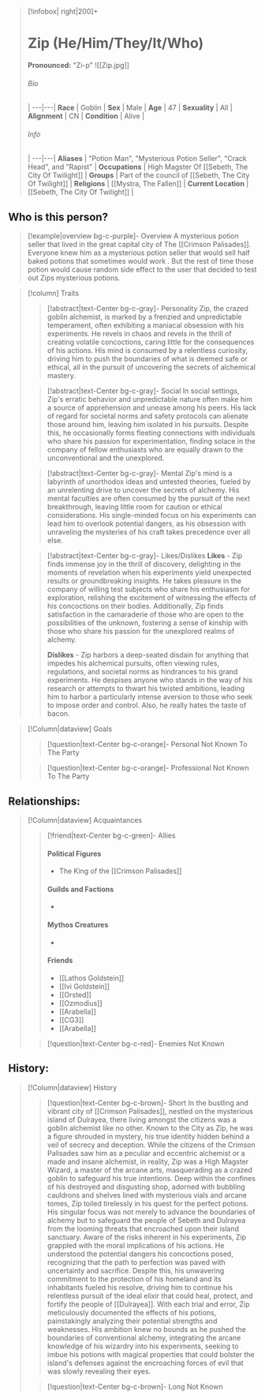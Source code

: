 > [!infobox| right|200]+
> # Zip (He/Him/They/It/Who)
> **Pronounced:**  "Zi-p"
> ![[Zip.jpg]]
> ###### Bio
>  |
> ---|---|
> **Race** | Goblin |
> **Sex** | Male |
> **Age** | 47 |
> **Sexuality** | All |
> **Alignment** | CN |
> **Condition** | Alive |
> ###### Info
>  |
> ---|---|
> **Aliases** | "Potion Man", "Mysterious Potion Seller", "Crack Head", and "Rapist" |
> **Occupations** | High Magster Of [[Sebeth, The City Of Twilight]]  |
> **Groups** | Part of the council of [[Sebeth, The City Of Twilight]]  |
> **Religions** | [[Mystra, The Fallen]]  |
> **Current Location** | [[Sebeth, The City Of Twilight]]  |

## Who is this person?
> [!example|overview bg-c-purple]- Overview 
> A mysterious potion seller that lived in the great capital city of The [[Crimson Palisades]]. Everyone knew him as a mysterious potion seller that would sell half baked potions that sometimes would work . But the rest of time those potion would cause random side effect to the user that decided to test out Zips mysterious potions. 


> [!column] Traits
>> [!abstract|text-Center bg-c-gray]- Personality
>> Zip, the crazed goblin alchemist, is marked by a frenzied and unpredictable temperament, often exhibiting a maniacal obsession with his experiments. He revels in chaos and revels in the thrill of creating volatile concoctions, caring little for the consequences of his actions. His mind is consumed by a relentless curiosity, driving him to push the boundaries of what is deemed safe or ethical, all in the pursuit of uncovering the secrets of alchemical mastery.
>
>
>> [!abstract|text-Center bg-c-gray]- Social
>> In social settings, Zip's erratic behavior and unpredictable nature often make him a source of apprehension and unease among his peers. His lack of regard for societal norms and safety protocols can alienate those around him, leaving him isolated in his pursuits. Despite this, he occasionally forms fleeting connections with individuals who share his passion for experimentation, finding solace in the company of fellow enthusiasts who are equally drawn to the unconventional and the unexplored.
>
>
>> [!abstract|text-Center bg-c-gray]- Mental
>>  Zip's mind is a labyrinth of unorthodox ideas and untested theories, fueled by an unrelenting drive to uncover the secrets of alchemy. His mental faculties are often consumed by the pursuit of the next breakthrough, leaving little room for caution or ethical considerations. His single-minded focus on his experiments can lead him to overlook potential dangers, as his obsession with unraveling the mysteries of his craft takes precedence over all else.
>
>
>> [!abstract|text-Center bg-c-gray]- Likes/Dislikes
>> **Likes** -  Zip finds immense joy in the thrill of discovery, delighting in the moments of revelation when his experiments yield unexpected results or groundbreaking insights. He takes pleasure in the company of willing test subjects who share his enthusiasm for exploration, relishing the excitement of witnessing the effects of his concoctions on their bodies. Additionally, Zip finds satisfaction in the camaraderie of those who are open to the possibilities of the unknown, fostering a sense of kinship with those who share his passion for the unexplored realms of alchemy.
>>  
>> **Dislikes** - Zip harbors a deep-seated disdain for anything that impedes his alchemical pursuits, often viewing rules, regulations, and societal norms as hindrances to his grand experiments. He despises anyone who stands in the way of his research or attempts to thwart his twisted ambitions, leading him to harbor a particularly intense aversion to those who seek to impose order and control. Also, he really hates the taste of bacon. 


> [!Column|dataview] Goals
>> [!question|text-Center bg-c-orange]- Personal
>>  Not Known To The Party
>
>
>> [!question|text-Center bg-c-orange]- Professional
>>  Not Known To The Party
>


## Relationships:

> [!Column|dataview] Acquaintances
>> [!friend|text-Center bg-c-green]- Allies
>>  #### Political Figures 
>>  - The King of the [[Crimson Palisades]] 
>>  
>>  #### Guilds and Factions
>>  - 
>>    
>>  #### Mythos Creatures
>>  - 
>>  
>>   #### Friends
>>   - [[Lathos Goldstein]] 
>>   - [[Ivi Goldstein]] 
>>   - [[Orsted]] 
>>   - [[Ozmodius]] 
>>   - [[Arabella]] 
>>   - [[CG3]] 
>>   - [[Arabella]] 
>
>
>> [!question|text-Center bg-c-red]- Enemies
>>   Not Known
>

## History:
> [!Column|dataview] History
>> [!question|text-Center bg-c-brown]- Short
>>   In the bustling and vibrant city of [[Crimson Palisades]], nestled on the mysterious island of Dulrayea, there living amongst the citizens was a goblin alchemist like no other. Known to the City as Zip, he was a figure shrouded in mystery, his true identity hidden behind a veil of secrecy and deception. While the citizens of the Crimson Palisades saw him as a peculiar and eccentric alchemist or a made and insane alchemist, in reality, Zip was a High Magster Wizard, a master of the arcane arts, masquerading as a crazed goblin to safeguard his true intentions.
>>   Deep within the confines of his destroyed and disgusting shop, adorned with bubbling cauldrons and shelves lined with mysterious vials and arcane tomes, Zip toiled tirelessly in his quest for the perfect potions. His singular focus was not merely to advance the boundaries of alchemy but to safeguard the people of Sebeth and Dulrayea from the looming threats that encroached upon their island sanctuary.
>>   Aware of the risks inherent in his experiments, Zip grappled with the moral implications of his actions. He understood the potential dangers his concoctions posed, recognizing that the path to perfection was paved with uncertainty and sacrifice. Despite this, his unwavering commitment to the protection of his homeland and its inhabitants fueled his resolve, driving him to continue his relentless pursuit of the ideal elixir that could heal, protect, and fortify the people of [[Dulrayea]].
>>   With each trial and error, Zip meticulously documented the effects of his potions, painstakingly analyzing their potential strengths and weaknesses. His ambition knew no bounds as he pushed the boundaries of conventional alchemy, integrating the arcane knowledge of his wizardry into his experiments, seeking to imbue his potions with magical properties that could bolster the island's defenses against the encroaching forces of evil that was slowly revealing their eyes. 
>
>> [!question|text-Center bg-c-brown]- Long
>>   Not Known 

